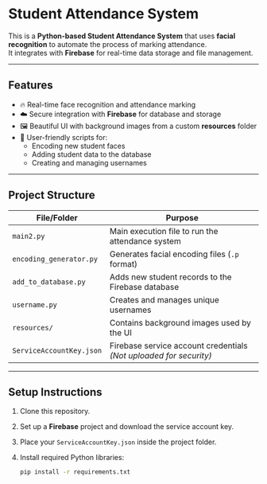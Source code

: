 # Student Attendance System

This is a **Python-based Student Attendance System** that uses **facial recognition** to automate the process of marking attendance.  
It integrates with **Firebase** for real-time data storage and file management.

---

## Features

- 🔥 Real-time face recognition and attendance marking
- ☁️ Secure integration with **Firebase** for database and storage
- 🖼️ Beautiful UI with background images from a custom **resources** folder
- 🧠 User-friendly scripts for:
  - Encoding new student faces
  - Adding student data to the database
  - Creating and managing usernames

---

## Project Structure

| File/Folder            | Purpose |
|-------------------------|---------|
| `main2.py`              | Main execution file to run the attendance system |
| `encoding_generator.py` | Generates facial encoding files (`.p` format) |
| `add_to_database.py`    | Adds new student records to the Firebase database |
| `username.py`           | Creates and manages unique usernames |
| `resources/`            | Contains background images used by the UI |
| `ServiceAccountKey.json`| Firebase service account credentials *(Not uploaded for security)* |

---

## Setup Instructions

1. Clone this repository.
2. Set up a **Firebase** project and download the service account key.
3. Place your `ServiceAccountKey.json` inside the project folder.
4. Install required Python libraries:

   ```bash
   pip install -r requirements.txt
